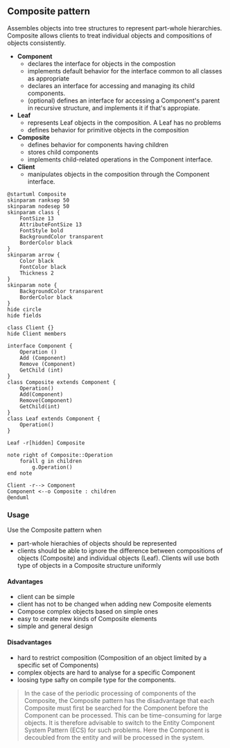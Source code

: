 ## Composite pattern

Assembles objects into tree structures to represent part-whole hierarchies. Composite allows clients to treat individual objects and compositions of objects consistently.

* **Component**
  * declares the interface for objects in the compostion
  * implements default behavior for the interface common to all classes as appropriate
  * declares an interface for accessing and managing its child components.
  * (optional) defines an interface for accessing a Component's parent in recursive structure, and implements it if that's appropiate.
* **Leaf**
  * represents Leaf objects in the composition. A Leaf has no problems
  * defines behavior for primitive objects in the composition
* **Composite**
  * defines behavior for components having children
  * stores child components
  * implements child-related operations in the Component interface.
* **Client**
  * manipulates objects in the composition through the Component interface.

```plantuml
@startuml Composite
skinparam ranksep 50
skinparam nodesep 50
skinparam class {
    FontSize 13
    AttributeFontSize 13
    FontStyle bold
    BackgroundColor transparent
    BorderColor black
}
skinparam arrow {
    Color black
    FontColor black
    Thickness 2
}
skinparam note {
    BackgroundColor transparent
    BorderColor black
}
hide circle
hide fields

class Client {}
hide Client members

interface Component {
    Operation ()
    Add (Component)
    Remove (Component)
    GetChild (int)
}
class Composite extends Component {
    Operation()
    Add(Component)
    Remove(Component)
    GetChild(int)
}
class Leaf extends Component {
    Operation()
}

Leaf -r[hidden] Composite

note right of Composite::Operation
    forall g in children
        g.Operation()
end note 

Client -r--> Component
Component <--o Composite : children
@enduml
```

### Usage

Use the Composite pattern when

* part-whole hierachies of objects should be represented
* clients should be able to ignore the difference between compositions of objects (Composite) and individual objects (Leaf). Clients will use both type of objects in a Composite structure uniformly

#### Advantages

* client can be simple
* client has not to be changed when adding new Composite elements
* Compose complex objects based on simple ones
* easy to create new kinds of Composite elements
* simple and general design

#### Disadvantages

* hard to restrict composition (Composition of an object limited by a specific set of Components)
* complex objects are hard to analyse for a specific Component
* loosing type safty on compile type for the components.

> In the case of the periodic processing of components of the Composite, the Composite pattern has the disadvantage that each Composite must first be searched for the Component before the Component can be processed. This can be time-consuming for large objects. It is therefore advisable to switch to the Entity Component System Pattern (ECS) for such problems. Here the Component is decoubled from the entity and will be processed in the system.
